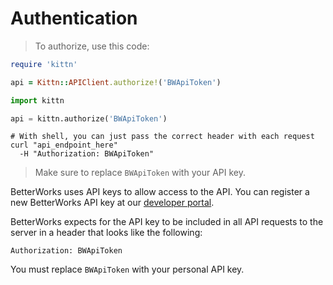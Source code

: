# Authentication

> To authorize, use this code:

```ruby
require 'kittn'

api = Kittn::APIClient.authorize!('BWApiToken')
```

```python
import kittn

api = kittn.authorize('BWApiToken')
```

```shell
# With shell, you can just pass the correct header with each request
curl "api_endpoint_here"
  -H "Authorization: BWApiToken"
```

> Make sure to replace `BWApiToken` with your API key.

BetterWorks uses API keys to allow access to the API. You can register a new BetterWorks API key at our [developer portal](http://example.com/developers).

BetterWorks expects for the API key to be included in all API requests to the server in a header that looks like the following:

`Authorization: BWApiToken`

<aside class="notice">
You must replace <code>BWApiToken</code> with your personal API key.
</aside>
